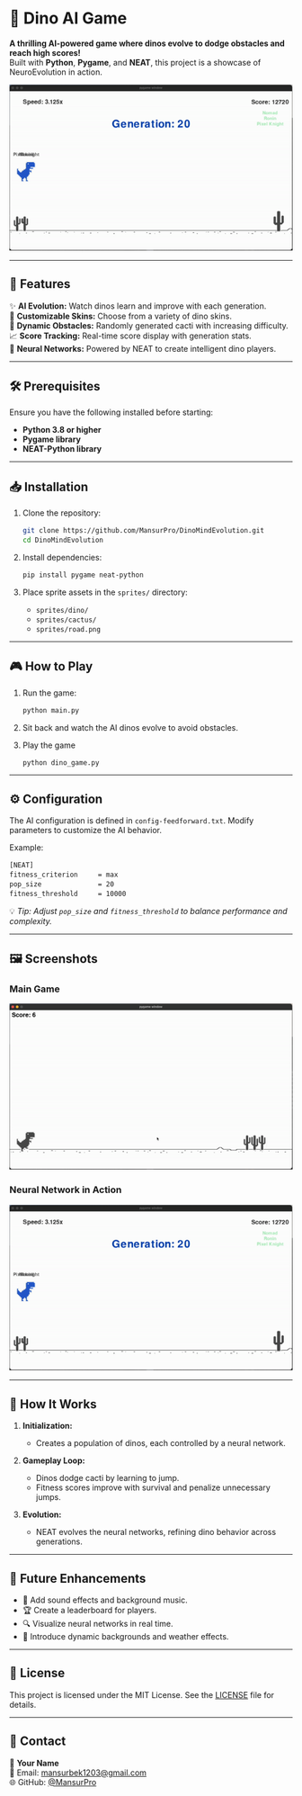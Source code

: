 # 🦖 Dino AI Game  

**A thrilling AI-powered game where dinos evolve to dodge obstacles and reach high scores!**  
Built with **Python**, **Pygame**, and **NEAT**, this project is a showcase of NeuroEvolution in action.  

![Game Screenshot Placeholder](demo/demo_gif.gif)

---

## 🚀 Features  

✨ **AI Evolution:** Watch dinos learn and improve with each generation.  
🎨 **Customizable Skins:** Choose from a variety of dino skins.  
🌵 **Dynamic Obstacles:** Randomly generated cacti with increasing difficulty.  
📈 **Score Tracking:** Real-time score display with generation stats.  
🧠 **Neural Networks:** Powered by NEAT to create intelligent dino players.  

---

## 🛠️ Prerequisites  

Ensure you have the following installed before starting:  
- **Python 3.8 or higher**  
- **Pygame library**  
- **NEAT-Python library**  

---

## 📥 Installation  

1. Clone the repository:  

   ```bash
   git clone https://github.com/MansurPro/DinoMindEvolution.git
   cd DinoMindEvolution
   ```

2. Install dependencies:  

   ```bash
   pip install pygame neat-python
   ```

3. Place sprite assets in the `sprites/` directory:  
   - `sprites/dino/`  
   - `sprites/cactus/`  
   - `sprites/road.png`  

---

## 🎮 How to Play  

1. Run the game:  

   ```bash
   python main.py
   ```

2. Sit back and watch the AI dinos evolve to avoid obstacles.  

3. Play the game

   ```bash
   python dino_game.py
   ```

---

## ⚙️ Configuration  

The AI configuration is defined in `config-feedforward.txt`. Modify parameters to customize the AI behavior.  

Example:  
```txt
[NEAT]
fitness_criterion     = max
pop_size              = 20
fitness_threshold     = 10000
```

💡 *Tip: Adjust `pop_size` and `fitness_threshold` to balance performance and complexity.*  

---

## 🖼️ Screenshots  

### Main Game  
![Main Game Screenshot](demo/demo_game.gif)  

### Neural Network in Action  
![Neural Network Screenshot](demo/demo_gif.gif) 

---

## 🧠 How It Works  

1. **Initialization:**  
   - Creates a population of dinos, each controlled by a neural network.  

2. **Gameplay Loop:**  
   - Dinos dodge cacti by learning to jump.  
   - Fitness scores improve with survival and penalize unnecessary jumps.  

3. **Evolution:**  
   - NEAT evolves the neural networks, refining dino behavior across generations.  

---

## 🔮 Future Enhancements  

- 🎵 Add sound effects and background music.  
- 🏆 Create a leaderboard for players.  
- 🔍 Visualize neural networks in real time.  
- 🌌 Introduce dynamic backgrounds and weather effects.  

---

## 📝 License  

This project is licensed under the MIT License. See the [LICENSE](./LICENSE) file for details.

---

## 💬 Contact  

👤 **Your Name**  
📧 Email: [mansurbek1203@gmail.com](mailto:mansurbek1203@gmail.com)  
🌐 GitHub: [@MansurPro](https://github.com/MansurPro)  